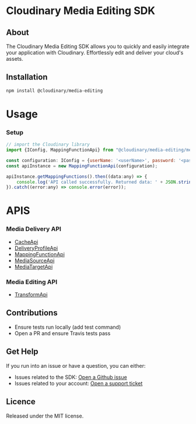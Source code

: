 Cloudinary Media Editing SDK
=========================
## About
The Cloudinary Media Editing SDK allows you to quickly and easily integrate your application with Cloudinary.
Effortlessly edit and deliver your cloud's assets.

## Installation
```bash
npm install @cloudinary/media-editing
```
# Usage
### Setup
```js
// import the Cloudinary library
import {IConfig, MappingFunctionApi} from "@cloudinary/media-editing/media-delivery-api"

const configuration: IConfig = {userName: '<userName>', password: '<password>', basePath: '<basePath>'}
const apiInstance = new MappingFunctionApi(configuration);

apiInstance.getMappingFunctions().then((data:any) => {
    console.log('API called successfully. Returned data: ' + JSON.stringify(data));
}).catch((error:any) => console.error(error));

```

# APIS
### Media Delivery API
* [CacheApi](https://github.com/cloudinary/media-delivery-api-js/blob/master/CacheApi.md)    
* [DeliveryProfileApi](https://github.com/cloudinary/media-delivery-api-js/blob/master/DeliveryProfileApi.md)
* [MappingFunctionApi](https://github.com/cloudinary/media-delivery-api-js/blob/master/MappingFunctionApi.md)
* [MediaSourceApi](https://github.com/cloudinary/media-delivery-api-js/blob/master/MediaSourceApi.md)
* [MediaTargetApi](https://github.com/cloudinary/media-delivery-api-js/blob/master/MediaTargetApi.md)

### Media Editing API
* [TransformApi](https://github.com/cloudinary/media-editing-api-js/blob/master/TransformApi.md)


## Contributions
- Ensure tests run locally (add test command)
- Open a PR and ensure Travis tests pass


## Get Help
If you run into an issue or have a question, you can either:
- Issues related to the SDK: [Open a Github issue](https://github.com/cloudinary/media-editing-js/issues)
- Issues related to your account: [Open a support ticket](https://cloudinary.com/contact)

## Licence
Released under the MIT license.
